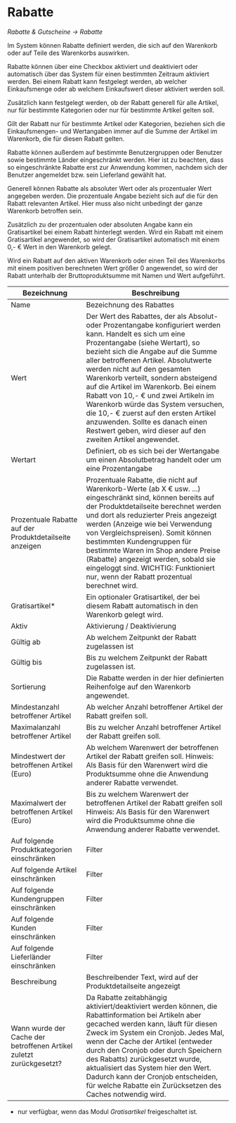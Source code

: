 # Rabatte

*Rabatte & Gutscheine → Rabatte*

Im System können Rabatte definiert werden, die sich auf den Warenkorb oder auf Teile des Warenkorbs auswirken.

Rabatte können über eine Checkbox aktiviert und deaktiviert oder automatisch über das System für einen bestimmten Zeitraum aktiviert werden.
Bei einem Rabatt kann festgelegt werden, ab welcher Einkaufsmenge oder ab welchem Einkaufswert dieser aktiviert werden soll.

Zusätzlich kann festgelegt werden, ob der Rabatt generell für alle Artikel, nur für bestimmte Kategorien oder nur für bestimmte Artikel gelten soll.

Gilt der Rabatt nur für bestimmte Artikel oder Kategorien, beziehen sich die Einkaufsmengen- und Wertangaben immer auf die Summe der Artikel im Warenkorb, die für diesen Rabatt gelten.

Rabatte können außerdem auf bestimmte Benutzergruppen oder Benutzer sowie bestimmte Länder eingeschränkt werden. 
Hier ist zu beachten, dass so eingeschränkte Rabatte erst zur Anwendung kommen, nachdem sich der Benutzer angemeldet bzw. sein Lieferland gewählt hat.

Generell können Rabatte als absoluter Wert oder als prozentualer Wert angegeben werden. Die prozentuale Angabe bezieht sich auf die für den Rabatt relevanten Artikel. Hier muss also nicht unbedingt der ganze Warenkorb betroffen sein.

Zusätzlich zu der prozentualen oder absoluten Angabe kann ein Gratisartikel bei einem Rabatt hinterlegt werden. Wird ein Rabatt mit einem Gratisartikel angewendet, so wird der Gratisartikel automatisch mit einem 0,- € Wert in den Warenkorb gelegt.

Wird ein Rabatt auf den aktiven Warenkorb oder einen Teil des Warenkorbs mit einem positiven berechneten Wert größer 0 angewendet, so wird der Rabatt unterhalb der Bruttoproduktsumme mit Namen und Wert aufgeführt.

| Bezeichnung | Beschreibung |
| -- | -- |
| Name | Bezeichnung des Rabattes |
| Wert | Der Wert des Rabattes, der als Absolut- oder Prozentangabe konfiguriert werden kann. Handelt es sich um eine Prozentangabe (siehe Wertart), so bezieht sich die Angabe auf die Summe aller betroffenen Artikel. Absolutwerte werden nicht auf den gesamten Warenkorb verteilt, sondern absteigend auf die Artikel im Warenkorb. Bei einem Rabatt von 10,- € und zwei Artikeln im Warenkorb würde das System versuchen, die 10,- € zuerst auf den ersten Artikel anzuwenden. Sollte es danach einen Restwert geben, wird dieser auf den zweiten Artikel angewendet. |
| Wertart | Definiert,  ob es sich bei der Wertangabe um einen Absolutbetrag handelt oder um eine Prozentangabe |
| Prozentuale Rabatte auf der Produktdetailseite anzeigen | Prozentuale Rabatte, die nicht auf Warenkorb-Werte (ab X € usw. ...) eingeschränkt sind, können bereits auf der Produktdetailseite berechnet werden und dort als reduzierter Preis angezeigt werden (Anzeige wie bei Verwendung von Vergleichspreisen). Somit können bestimmten Kundengruppen für bestimmte Waren im Shop andere Preise (Rabatte) angezeigt werden, sobald sie eingeloggt sind. WICHTIG: Funktioniert nur, wenn der Rabatt prozentual berechnet wird. |
| Gratisartikel* | Ein optionaler Gratisartikel, der bei diesem Rabatt automatisch in den Warenkorb gelegt wird. |
| Aktiv | Aktivierung / Deaktivierung |
| Gültig ab | Ab welchem Zeitpunkt der Rabatt zugelassen ist |
| Gültig bis | Bis zu welchem Zeitpunkt der Rabatt zugelassen ist. |
| Sortierung | Die Rabatte werden in der hier definierten Reihenfolge auf den Warenkorb angewendet. |
| Mindestanzahl betroffener Artikel | Ab welcher Anzahl betroffener Artikel der Rabatt greifen soll. |
| Maximalanzahl betroffener Artikel | Bis zu welcher Anzahl betroffener Artikel der Rabatt greifen soll. |
| Mindestwert der betroffenen Artikel (Euro) | Ab welchem Warenwert der betroffenen Artikel der Rabatt greifen soll. Hinweis: Als Basis für den Warenwert wird die Produktsumme ohne die Anwendung anderer Rabatte verwendet. |
| Maximalwert der betroffenen Artikel (Euro) | Bis zu welchem Warenwert der betroffenen Artikel der Rabatt greifen soll Hinweis: Als Basis für den Warenwert wird die Produktsumme ohne die Anwendung anderer Rabatte verwendet. |
| Auf folgende Produktkategorien einschränken | Filter |
| Auf folgende Artikel einschränken | Filter |
| Auf folgende Kundengruppen einschränken | Filter |
| Auf folgende Kunden einschränken | Filter |
| Auf folgende Lieferländer einschränken | Filter |
| Beschreibung | Beschreibender Text, wird auf der Produktdetailseite angezeigt |
| Wann wurde der Cache der betroffenen Artikel zuletzt zurückgesetzt? | Da Rabatte zeitabhängig aktiviert/deaktiviert werden können, die Rabattinformation bei Artikeln aber gecached werden kann, läuft für diesen Zweck im System ein Cronjob. Jedes Mal, wenn der Cache der Artikel (entweder durch den Cronjob oder durch Speichern des Rabatts) zurückgesetzt wurde, aktualisiert das System hier den Wert. Dadurch kann der Cronjob entscheiden, für welche Rabatte ein Zurücksetzen des Caches notwendig wird. |

* nur verfügbar, wenn das Modul *Gratisartikel* freigeschaltet ist.

